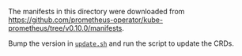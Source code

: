 The manifests in this directory were downloaded from
https://github.com/prometheus-operator/kube-prometheus/tree/v0.10.0/manifests.

Bump the version in [`update.sh`](../update.sh) and run the script to update the CRDs.
